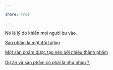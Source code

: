 ---  
share: True  
---  
Nó là lý do khiến mọi người bu vào.   
  
[Sản phẩm là một đối tượng](./S%E1%BA%A3n%20ph%E1%BA%A9m%20l%C3%A0%20m%E1%BB%99t%20%C4%91%E1%BB%91i%20t%C6%B0%E1%BB%A3ng.md)  
[Một sản phẩm được tạo nên bởi nhiều thành phẩm](./M%E1%BB%99t%20s%E1%BA%A3n%20ph%E1%BA%A9m%20%C4%91%C6%B0%E1%BB%A3c%20t%E1%BA%A1o%20n%C3%AAn%20b%E1%BB%9Fi%20nhi%E1%BB%81u%20th%C3%A0nh%20ph%E1%BA%A9m.md)  
[Dự án và sản phẩm có phải là như nhau？](D%E1%BB%B1%20%C3%A1n%20v%C3%A0%20s%E1%BA%A3n%20ph%E1%BA%A9m%20c%C3%B3%20ph%E1%BA%A3i%20l%C3%A0%20nh%C6%B0%20nhau%EF%BC%9F.md)  
